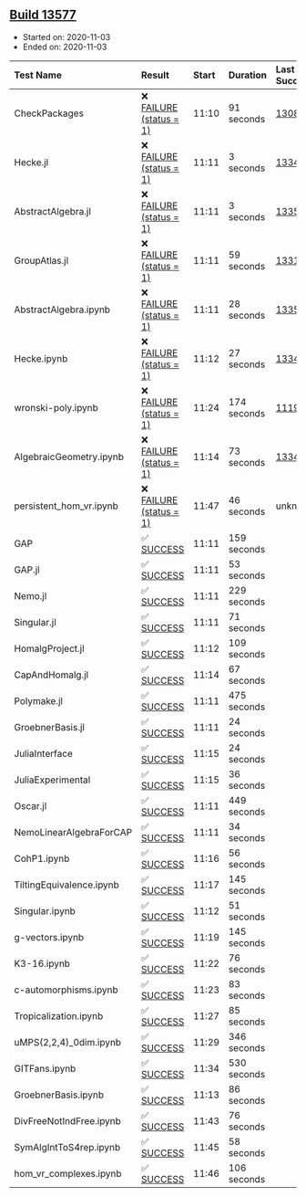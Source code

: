 ## [Build 13577](https://oscarci.mathematik.uni-kl.de/job/oscar/13577/)

* Started on: 2020-11-03
* Ended on: 2020-11-03

| Test Name    | Result | Start | Duration | Last Success | First Failure |
|:-------------|:-------|:------|:---------|:-------------|:--------------|
| CheckPackages | ❌ [FAILURE (status = 1)](https://oscarci.mathematik.uni-kl.de/job/oscar/13577/artifact/logs/build-13577/CheckPackages.log) | 11:10 | 91 seconds | [13085](https://oscarci.mathematik.uni-kl.de/job/oscar/13085/) | [13086](https://oscarci.mathematik.uni-kl.de/job/oscar/13086/) |
| Hecke.jl | ❌ [FAILURE (status = 1)](https://oscarci.mathematik.uni-kl.de/job/oscar/13577/artifact/logs/build-13577/Hecke.jl.log) | 11:11 | 3 seconds | [13341](https://oscarci.mathematik.uni-kl.de/job/oscar/13341/) | [13342](https://oscarci.mathematik.uni-kl.de/job/oscar/13342/) |
| AbstractAlgebra.jl | ❌ [FAILURE (status = 1)](https://oscarci.mathematik.uni-kl.de/job/oscar/13577/artifact/logs/build-13577/AbstractAlgebra.jl.log) | 11:11 | 3 seconds | [13355](https://oscarci.mathematik.uni-kl.de/job/oscar/13355/) | [13356](https://oscarci.mathematik.uni-kl.de/job/oscar/13356/) |
| GroupAtlas.jl | ❌ [FAILURE (status = 1)](https://oscarci.mathematik.uni-kl.de/job/oscar/13577/artifact/logs/build-13577/GroupAtlas.jl.log) | 11:11 | 59 seconds | [13311](https://oscarci.mathematik.uni-kl.de/job/oscar/13311/) | [13312](https://oscarci.mathematik.uni-kl.de/job/oscar/13312/) |
| AbstractAlgebra.ipynb | ❌ [FAILURE (status = 1)](https://oscarci.mathematik.uni-kl.de/job/oscar/13577/artifact/logs/build-13577/AbstractAlgebra.ipynb.log) | 11:11 | 28 seconds | [13355](https://oscarci.mathematik.uni-kl.de/job/oscar/13355/) | [13356](https://oscarci.mathematik.uni-kl.de/job/oscar/13356/) |
| Hecke.ipynb | ❌ [FAILURE (status = 1)](https://oscarci.mathematik.uni-kl.de/job/oscar/13577/artifact/logs/build-13577/Hecke.ipynb.log) | 11:12 | 27 seconds | [13341](https://oscarci.mathematik.uni-kl.de/job/oscar/13341/) | [13342](https://oscarci.mathematik.uni-kl.de/job/oscar/13342/) |
| wronski-poly.ipynb | ❌ [FAILURE (status = 1)](https://oscarci.mathematik.uni-kl.de/job/oscar/13577/artifact/logs/build-13577/wronski-poly.ipynb.log) | 11:24 | 174 seconds | [11192](https://oscarci.mathematik.uni-kl.de/job/oscar/11192/) | [11193](https://oscarci.mathematik.uni-kl.de/job/oscar/11193/) |
| AlgebraicGeometry.ipynb | ❌ [FAILURE (status = 1)](https://oscarci.mathematik.uni-kl.de/job/oscar/13577/artifact/logs/build-13577/AlgebraicGeometry.ipynb.log) | 11:14 | 73 seconds | [13341](https://oscarci.mathematik.uni-kl.de/job/oscar/13341/) | [13342](https://oscarci.mathematik.uni-kl.de/job/oscar/13342/) |
| persistent_hom_vr.ipynb | ❌ [FAILURE (status = 1)](https://oscarci.mathematik.uni-kl.de/job/oscar/13577/artifact/logs/build-13577/persistent_hom_vr.ipynb.log) | 11:47 | 46 seconds | unknown | unknown |
| GAP | ✅ [SUCCESS](https://oscarci.mathematik.uni-kl.de/job/oscar/13577/artifact/logs/build-13577/GAP.log) | 11:11 | 159 seconds |  |  |
| GAP.jl | ✅ [SUCCESS](https://oscarci.mathematik.uni-kl.de/job/oscar/13577/artifact/logs/build-13577/GAP.jl.log) | 11:11 | 53 seconds |  |  |
| Nemo.jl | ✅ [SUCCESS](https://oscarci.mathematik.uni-kl.de/job/oscar/13577/artifact/logs/build-13577/Nemo.jl.log) | 11:11 | 229 seconds |  |  |
| Singular.jl | ✅ [SUCCESS](https://oscarci.mathematik.uni-kl.de/job/oscar/13577/artifact/logs/build-13577/Singular.jl.log) | 11:11 | 71 seconds |  |  |
| HomalgProject.jl | ✅ [SUCCESS](https://oscarci.mathematik.uni-kl.de/job/oscar/13577/artifact/logs/build-13577/HomalgProject.jl.log) | 11:12 | 109 seconds |  |  |
| CapAndHomalg.jl | ✅ [SUCCESS](https://oscarci.mathematik.uni-kl.de/job/oscar/13577/artifact/logs/build-13577/CapAndHomalg.jl.log) | 11:14 | 67 seconds |  |  |
| Polymake.jl | ✅ [SUCCESS](https://oscarci.mathematik.uni-kl.de/job/oscar/13577/artifact/logs/build-13577/Polymake.jl.log) | 11:11 | 475 seconds |  |  |
| GroebnerBasis.jl | ✅ [SUCCESS](https://oscarci.mathematik.uni-kl.de/job/oscar/13577/artifact/logs/build-13577/GroebnerBasis.jl.log) | 11:11 | 24 seconds |  |  |
| JuliaInterface | ✅ [SUCCESS](https://oscarci.mathematik.uni-kl.de/job/oscar/13577/artifact/logs/build-13577/JuliaInterface.log) | 11:15 | 24 seconds |  |  |
| JuliaExperimental | ✅ [SUCCESS](https://oscarci.mathematik.uni-kl.de/job/oscar/13577/artifact/logs/build-13577/JuliaExperimental.log) | 11:15 | 36 seconds |  |  |
| Oscar.jl | ✅ [SUCCESS](https://oscarci.mathematik.uni-kl.de/job/oscar/13577/artifact/logs/build-13577/Oscar.jl.log) | 11:11 | 449 seconds |  |  |
| NemoLinearAlgebraForCAP | ✅ [SUCCESS](https://oscarci.mathematik.uni-kl.de/job/oscar/13577/artifact/logs/build-13577/NemoLinearAlgebraForCAP.log) | 11:11 | 34 seconds |  |  |
| CohP1.ipynb | ✅ [SUCCESS](https://oscarci.mathematik.uni-kl.de/job/oscar/13577/artifact/logs/build-13577/CohP1.ipynb.log) | 11:16 | 56 seconds |  |  |
| TiltingEquivalence.ipynb | ✅ [SUCCESS](https://oscarci.mathematik.uni-kl.de/job/oscar/13577/artifact/logs/build-13577/TiltingEquivalence.ipynb.log) | 11:17 | 145 seconds |  |  |
| Singular.ipynb | ✅ [SUCCESS](https://oscarci.mathematik.uni-kl.de/job/oscar/13577/artifact/logs/build-13577/Singular.ipynb.log) | 11:12 | 51 seconds |  |  |
| g-vectors.ipynb | ✅ [SUCCESS](https://oscarci.mathematik.uni-kl.de/job/oscar/13577/artifact/logs/build-13577/g-vectors.ipynb.log) | 11:19 | 145 seconds |  |  |
| K3-16.ipynb | ✅ [SUCCESS](https://oscarci.mathematik.uni-kl.de/job/oscar/13577/artifact/logs/build-13577/K3-16.ipynb.log) | 11:22 | 76 seconds |  |  |
| c-automorphisms.ipynb | ✅ [SUCCESS](https://oscarci.mathematik.uni-kl.de/job/oscar/13577/artifact/logs/build-13577/c-automorphisms.ipynb.log) | 11:23 | 83 seconds |  |  |
| Tropicalization.ipynb | ✅ [SUCCESS](https://oscarci.mathematik.uni-kl.de/job/oscar/13577/artifact/logs/build-13577/Tropicalization.ipynb.log) | 11:27 | 85 seconds |  |  |
| uMPS(2,2,4)_0dim.ipynb | ✅ [SUCCESS](https://oscarci.mathematik.uni-kl.de/job/oscar/13577/artifact/logs/build-13577/uMPS-2-2-4-_0dim.ipynb.log) | 11:29 | 346 seconds |  |  |
| GITFans.ipynb | ✅ [SUCCESS](https://oscarci.mathematik.uni-kl.de/job/oscar/13577/artifact/logs/build-13577/GITFans.ipynb.log) | 11:34 | 530 seconds |  |  |
| GroebnerBasis.ipynb | ✅ [SUCCESS](https://oscarci.mathematik.uni-kl.de/job/oscar/13577/artifact/logs/build-13577/GroebnerBasis.ipynb.log) | 11:13 | 86 seconds |  |  |
| DivFreeNotIndFree.ipynb | ✅ [SUCCESS](https://oscarci.mathematik.uni-kl.de/job/oscar/13577/artifact/logs/build-13577/DivFreeNotIndFree.ipynb.log) | 11:43 | 76 seconds |  |  |
| SymAlgIntToS4rep.ipynb | ✅ [SUCCESS](https://oscarci.mathematik.uni-kl.de/job/oscar/13577/artifact/logs/build-13577/SymAlgIntToS4rep.ipynb.log) | 11:45 | 58 seconds |  |  |
| hom_vr_complexes.ipynb | ✅ [SUCCESS](https://oscarci.mathematik.uni-kl.de/job/oscar/13577/artifact/logs/build-13577/hom_vr_complexes.ipynb.log) | 11:46 | 106 seconds |  |  |
